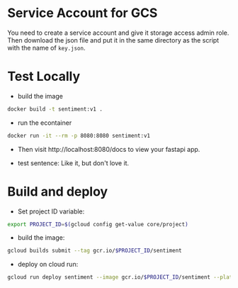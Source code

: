# Service Account for GCS
You need to create a service account and give it storage access admin role. Then download the json file and put it in the same directory as the script with the name of `key.json`.


# Test Locally

- build the image
```bash
docker build -t sentiment:v1 .
```

- run the econtainer
```bash
docker run -it --rm -p 8080:8080 sentiment:v1
```

- Then visit http://localhost:8080/docs to view your fastapi app.

- test sentence: 
Like it, but don't love it.


# Build and deploy

- Set project ID variable:
```bash
export PROJECT_ID=$(gcloud config get-value core/project)
```

- build the image:
```bash
gcloud builds submit --tag gcr.io/$PROJECT_ID/sentiment
```

- deploy on cloud run:
```bash
gcloud run deploy sentiment --image gcr.io/$PROJECT_ID/sentiment --platform managed --allow-unauthenticated
```

